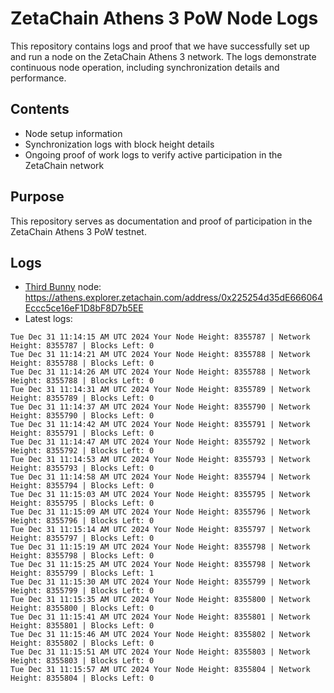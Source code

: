 # ZetaChain Athens 3 PoW Node Logs
This repository contains logs and proof that we have successfully set up and run a node on the ZetaChain Athens 3 network. The logs demonstrate continuous node operation, including synchronization details and performance.

## Contents
- Node setup information
- Synchronization logs with block height details
- Ongoing proof of work logs to verify active participation in the ZetaChain network

## Purpose
This repository serves as documentation and proof of participation in the ZetaChain Athens 3 PoW testnet.

## Logs

- [Third Bunny](https://thirdbunny.xyz/) node: https://athens.explorer.zetachain.com/address/0x225254d35dE666064Eccc5ce16eF1D8bF8D7b5EE
- Latest logs:
```
Tue Dec 31 11:14:15 AM UTC 2024 Your Node Height: 8355787 | Network Height: 8355787 | Blocks Left: 0
Tue Dec 31 11:14:21 AM UTC 2024 Your Node Height: 8355788 | Network Height: 8355788 | Blocks Left: 0
Tue Dec 31 11:14:26 AM UTC 2024 Your Node Height: 8355788 | Network Height: 8355788 | Blocks Left: 0
Tue Dec 31 11:14:31 AM UTC 2024 Your Node Height: 8355789 | Network Height: 8355789 | Blocks Left: 0
Tue Dec 31 11:14:37 AM UTC 2024 Your Node Height: 8355790 | Network Height: 8355790 | Blocks Left: 0
Tue Dec 31 11:14:42 AM UTC 2024 Your Node Height: 8355791 | Network Height: 8355791 | Blocks Left: 0
Tue Dec 31 11:14:47 AM UTC 2024 Your Node Height: 8355792 | Network Height: 8355792 | Blocks Left: 0
Tue Dec 31 11:14:53 AM UTC 2024 Your Node Height: 8355793 | Network Height: 8355793 | Blocks Left: 0
Tue Dec 31 11:14:58 AM UTC 2024 Your Node Height: 8355794 | Network Height: 8355794 | Blocks Left: 0
Tue Dec 31 11:15:03 AM UTC 2024 Your Node Height: 8355795 | Network Height: 8355795 | Blocks Left: 0
Tue Dec 31 11:15:09 AM UTC 2024 Your Node Height: 8355796 | Network Height: 8355796 | Blocks Left: 0
Tue Dec 31 11:15:14 AM UTC 2024 Your Node Height: 8355797 | Network Height: 8355797 | Blocks Left: 0
Tue Dec 31 11:15:19 AM UTC 2024 Your Node Height: 8355798 | Network Height: 8355798 | Blocks Left: 0
Tue Dec 31 11:15:25 AM UTC 2024 Your Node Height: 8355798 | Network Height: 8355799 | Blocks Left: 1
Tue Dec 31 11:15:30 AM UTC 2024 Your Node Height: 8355799 | Network Height: 8355799 | Blocks Left: 0
Tue Dec 31 11:15:35 AM UTC 2024 Your Node Height: 8355800 | Network Height: 8355800 | Blocks Left: 0
Tue Dec 31 11:15:41 AM UTC 2024 Your Node Height: 8355801 | Network Height: 8355801 | Blocks Left: 0
Tue Dec 31 11:15:46 AM UTC 2024 Your Node Height: 8355802 | Network Height: 8355802 | Blocks Left: 0
Tue Dec 31 11:15:51 AM UTC 2024 Your Node Height: 8355803 | Network Height: 8355803 | Blocks Left: 0
Tue Dec 31 11:15:57 AM UTC 2024 Your Node Height: 8355804 | Network Height: 8355804 | Blocks Left: 0
```
